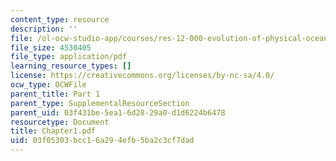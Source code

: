 ```yaml
---
content_type: resource
description: ''
file: /ol-ocw-studio-app/courses/res-12-000-evolution-of-physical-oceanography-spring-2007/03f05303bcc16a294efb5ba2c3cf7dad_Chapter1.pdf
file_size: 4530405
file_type: application/pdf
learning_resource_types: []
license: https://creativecommons.org/licenses/by-nc-sa/4.0/
ocw_type: OCWFile
parent_title: Part 1
parent_type: SupplementalResourceSection
parent_uid: 03f431be-5ea1-6d28-29a0-d1d6224b6478
resourcetype: Document
title: Chapter1.pdf
uid: 03f05303-bcc1-6a29-4efb-5ba2c3cf7dad
---
```

